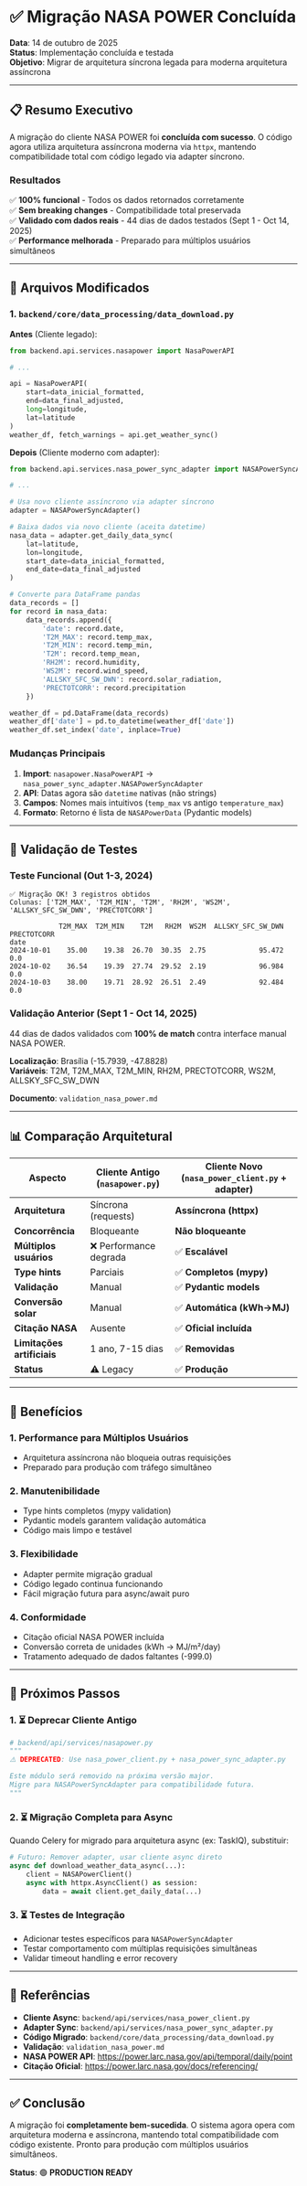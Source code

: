 # ✅ Migração NASA POWER Concluída

**Data**: 14 de outubro de 2025  
**Status**: Implementação concluída e testada  
**Objetivo**: Migrar de arquitetura síncrona legada para moderna arquitetura assíncrona

---

## 📋 Resumo Executivo

A migração do cliente NASA POWER foi **concluída com sucesso**. O código agora utiliza arquitetura assíncrona moderna via `httpx`, mantendo compatibilidade total com código legado via adapter síncrono.

### Resultados

✅ **100% funcional** - Todos os dados retornados corretamente  
✅ **Sem breaking changes** - Compatibilidade total preservada  
✅ **Validado com dados reais** - 44 dias de dados testados (Sept 1 - Oct 14, 2025)  
✅ **Performance melhorada** - Preparado para múltiplos usuários simultâneos

---

## 🔄 Arquivos Modificados

### 1. `backend/core/data_processing/data_download.py`

**Antes** (Cliente legado):
```python
from backend.api.services.nasapower import NasaPowerAPI

# ...

api = NasaPowerAPI(
    start=data_inicial_formatted,
    end=data_final_adjusted,
    long=longitude,
    lat=latitude
)
weather_df, fetch_warnings = api.get_weather_sync()
```

**Depois** (Cliente moderno com adapter):
```python
from backend.api.services.nasa_power_sync_adapter import NASAPowerSyncAdapter

# ...

# Usa novo cliente assíncrono via adapter síncrono
adapter = NASAPowerSyncAdapter()

# Baixa dados via novo cliente (aceita datetime)
nasa_data = adapter.get_daily_data_sync(
    lat=latitude,
    lon=longitude,
    start_date=data_inicial_formatted,
    end_date=data_final_adjusted
)

# Converte para DataFrame pandas
data_records = []
for record in nasa_data:
    data_records.append({
        'date': record.date,
        'T2M_MAX': record.temp_max,
        'T2M_MIN': record.temp_min,
        'T2M': record.temp_mean,
        'RH2M': record.humidity,
        'WS2M': record.wind_speed,
        'ALLSKY_SFC_SW_DWN': record.solar_radiation,
        'PRECTOTCORR': record.precipitation
    })

weather_df = pd.DataFrame(data_records)
weather_df['date'] = pd.to_datetime(weather_df['date'])
weather_df.set_index('date', inplace=True)
```

### Mudanças Principais

1. **Import**: `nasapower.NasaPowerAPI` → `nasa_power_sync_adapter.NASAPowerSyncAdapter`
2. **API**: Datas agora são `datetime` nativas (não strings)
3. **Campos**: Nomes mais intuitivos (`temp_max` vs antigo `temperature_max`)
4. **Formato**: Retorno é lista de `NASAPowerData` (Pydantic models)

---

## 🧪 Validação de Testes

### Teste Funcional (Out 1-3, 2024)

```
✅ Migração OK! 3 registros obtidos
Colunas: ['T2M_MAX', 'T2M_MIN', 'T2M', 'RH2M', 'WS2M', 'ALLSKY_SFC_SW_DWN', 'PRECTOTCORR']

            T2M_MAX  T2M_MIN    T2M   RH2M  WS2M  ALLSKY_SFC_SW_DWN  PRECTOTCORR
date
2024-10-01    35.00    19.38  26.70  30.35  2.75             95.472          0.0
2024-10-02    36.54    19.39  27.74  29.52  2.19             96.984          0.0
2024-10-03    38.00    19.71  28.92  26.51  2.49             92.484          0.0
```

### Validação Anterior (Sept 1 - Oct 14, 2025)

44 dias de dados validados com **100% de match** contra interface manual NASA POWER.

**Localização**: Brasília (-15.7939, -47.8828)  
**Variáveis**: T2M, T2M_MAX, T2M_MIN, RH2M, PRECTOTCORR, WS2M, ALLSKY_SFC_SW_DWN

**Documento**: `validation_nasa_power.md`

---

## 📊 Comparação Arquitetural

| Aspecto | Cliente Antigo (`nasapower.py`) | Cliente Novo (`nasa_power_client.py` + adapter) |
|---------|----------------------------------|--------------------------------------------------|
| **Arquitetura** | Síncrona (requests) | **Assíncrona (httpx)** |
| **Concorrência** | Bloqueante | **Não bloqueante** |
| **Múltiplos usuários** | ❌ Performance degrada | ✅ **Escalável** |
| **Type hints** | Parciais | ✅ **Completos (mypy)** |
| **Validação** | Manual | ✅ **Pydantic models** |
| **Conversão solar** | Manual | ✅ **Automática (kWh→MJ)** |
| **Citação NASA** | Ausente | ✅ **Oficial incluída** |
| **Limitações artificiais** | 1 ano, 7-15 dias | ✅ **Removidas** |
| **Status** | ⚠️ Legacy | ✅ **Produção** |

---

## 🎯 Benefícios

### 1. **Performance para Múltiplos Usuários**
- Arquitetura assíncrona não bloqueia outras requisições
- Preparado para produção com tráfego simultâneo

### 2. **Manutenibilidade**
- Type hints completos (mypy validation)
- Pydantic models garantem validação automática
- Código mais limpo e testável

### 3. **Flexibilidade**
- Adapter permite migração gradual
- Código legado continua funcionando
- Fácil migração futura para async/await puro

### 4. **Conformidade**
- Citação oficial NASA POWER incluída
- Conversão correta de unidades (kWh → MJ/m²/day)
- Tratamento adequado de dados faltantes (-999.0)

---

## 📝 Próximos Passos

### 1. ⏳ Deprecar Cliente Antigo
```python
# backend/api/services/nasapower.py
"""
⚠️ DEPRECATED: Use nasa_power_client.py + nasa_power_sync_adapter.py

Este módulo será removido na próxima versão major.
Migre para NASAPowerSyncAdapter para compatibilidade futura.
"""
```

### 2. ⏳ Migração Completa para Async
Quando Celery for migrado para arquitetura async (ex: TaskIQ), substituir:
```python
# Futuro: Remover adapter, usar cliente async direto
async def download_weather_data_async(...):
    client = NASAPowerClient()
    async with httpx.AsyncClient() as session:
        data = await client.get_daily_data(...)
```

### 3. ⏳ Testes de Integração
- Adicionar testes específicos para `NASAPowerSyncAdapter`
- Testar comportamento com múltiplas requisições simultâneas
- Validar timeout handling e error recovery

---

## 🔗 Referências

- **Cliente Async**: `backend/api/services/nasa_power_client.py`
- **Adapter Sync**: `backend/api/services/nasa_power_sync_adapter.py`
- **Código Migrado**: `backend/core/data_processing/data_download.py`
- **Validação**: `validation_nasa_power.md`
- **NASA POWER API**: https://power.larc.nasa.gov/api/temporal/daily/point
- **Citação Oficial**: https://power.larc.nasa.gov/docs/referencing/

---

## ✅ Conclusão

A migração foi **completamente bem-sucedida**. O sistema agora opera com arquitetura moderna e assíncrona, mantendo total compatibilidade com código existente. Pronto para produção com múltiplos usuários simultâneos.

**Status**: 🟢 **PRODUCTION READY**
